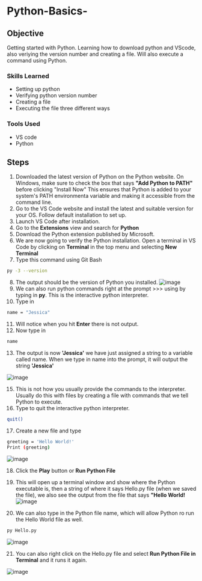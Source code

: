# Python-Basics-

## Objective

 Getting started with Python. Learning how to download python and VScode, also veriying the version number and creating a file. Will also execute a command using Python.


### Skills Learned

- Setting up python
- Verifying python version number
- Creating a file
- Executing the file three different ways

### Tools Used

- VS code
- Python


## Steps
1. Downloaded the latest version of Python on the Python website. On Windows, make sure to check the box that says **"Add Python to PATH"** before clicking "Install Now" This ensures that Python is added to your system's PATH environmenta variable and making it accessible from the command line.
2. Go to the VS Code website and install the latest and suitable version for your OS. Follow default installation to set up.
3. Launch VS Code after installation.
4. Go to the **Extensions** view and search for **Python**
5. Download the Python extension published by Microsoft.
6. We are now going to verify the Python installation. Open a terminal in VS Code by clicking on **Terminal** in the top menu and selecting **New Terminal**
7. Type this command using Git Bash
```bash
py -3 --version
```
8. The output should be the version of Python you installed.
![image](https://github.com/user-attachments/assets/40612762-e2b2-46e1-87e5-919a95518820)
9. We can also run python commands right at the prompt >>> using by typing in **py**. This is the interactive python interpreter.
10. Type in
```bash
name = "Jessica"
```
11. Will notice when you hit **Enter** there is not output.
12. Now type in
```bash
name
```
13. The output is now **'Jessica'** we have just assigned a string to a variable called name. When we type in name into the prompt, it will output the string **'Jessica'**
    
![image](https://github.com/user-attachments/assets/ee080c5a-38fc-4bd9-a788-9bd6e2a209b4)

    
15. This is not how you usually provide the commands to the interpreter. Usually do this with files by creating a file with commands that we tell Python to execute.
16. Type to quit the interactive python interpreter.
```bash
quit() 
```
17. Create a new file and type
```bash
greeting = 'Hello World!'
Print (greeting)
```
![image](https://github.com/user-attachments/assets/40bbcd6b-ea73-42c6-bea4-fc705d8c3fe0)

18. Click the **Play** button or **Run Python File**
19. This will open up a terminal window and show where the Python executable is, then a string of where it says Hello.py file (when we saved the file), we also see the output from the file that says **"Hello World!**
![image](https://github.com/user-attachments/assets/287449b5-8496-4458-9ab3-f7cba2e8145f)

20. We can also type in the Python file name, which will allow Python ro run the Hello World file as well.
```bash
py Hello.py
```
![image](https://github.com/user-attachments/assets/49a23318-2824-4955-8ef3-aeb9493553bb)

21. You can also right click on the Hello.py file and select **Run Python File in Terminal** and it runs it again.
    
![image](https://github.com/user-attachments/assets/0553fc7e-c621-40a6-9bc7-04380e73b0cf)

